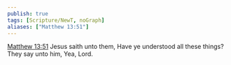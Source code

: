 ```yaml
---
publish: true
tags: [Scripture/NewT, noGraph]
aliases: ["Matthew 13:51"]
---
```

[Matthew 13:51](https://churchofjesuschrist.org/study/scriptures/nt/matt/13?lang=eng&id=p51#p51) Jesus saith unto them, Have ye understood all these things? They say unto him, Yea, Lord.
